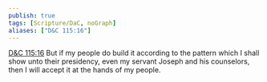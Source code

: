 ```yaml
---
publish: true
tags: [Scripture/DaC, noGraph]
aliases: ["D&C 115:16"]
---
```

[D&C 115:16](https://churchofjesuschrist.org/study/scriptures/dc-testament/dc/115?lang=eng&id=p16#p16) But if my people do build it according to the pattern which I shall show unto their presidency, even my servant Joseph and his counselors, then I will accept it at the hands of my people.
